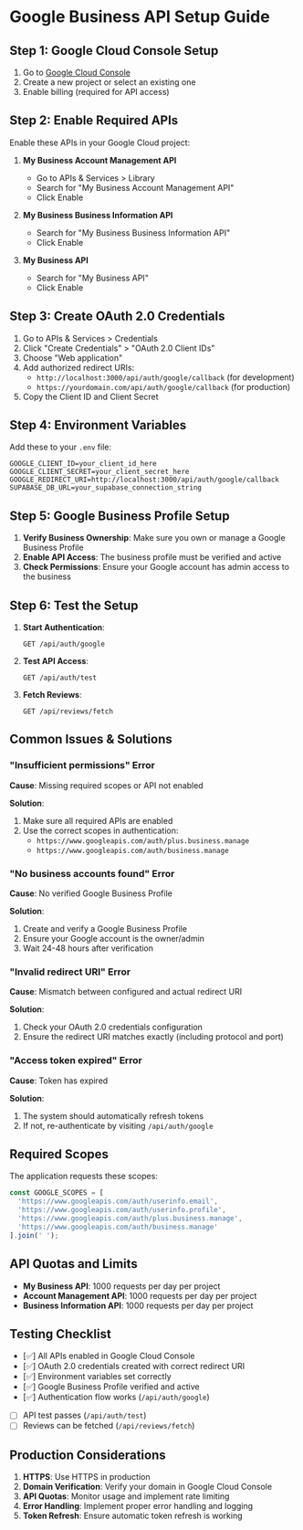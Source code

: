 # Google Business API Setup Guide

## Step 1: Google Cloud Console Setup

1. Go to [Google Cloud Console](https://console.cloud.google.com/)
2. Create a new project or select an existing one
3. Enable billing (required for API access)

## Step 2: Enable Required APIs

Enable these APIs in your Google Cloud project:

1. **My Business Account Management API**
   - Go to APIs & Services > Library
   - Search for "My Business Account Management API"
   - Click Enable

2. **My Business Business Information API**
   - Search for "My Business Business Information API"
   - Click Enable

3. **My Business API**
   - Search for "My Business API"
   - Click Enable

## Step 3: Create OAuth 2.0 Credentials

1. Go to APIs & Services > Credentials
2. Click "Create Credentials" > "OAuth 2.0 Client IDs"
3. Choose "Web application"
4. Add authorized redirect URIs:
   - `http://localhost:3000/api/auth/google/callback` (for development)
   - `https://yourdomain.com/api/auth/google/callback` (for production)
5. Copy the Client ID and Client Secret

## Step 4: Environment Variables

Add these to your `.env` file:

```env
GOOGLE_CLIENT_ID=your_client_id_here
GOOGLE_CLIENT_SECRET=your_client_secret_here
GOOGLE_REDIRECT_URI=http://localhost:3000/api/auth/google/callback
SUPABASE_DB_URL=your_supabase_connection_string
```

## Step 5: Google Business Profile Setup

1. **Verify Business Ownership**: Make sure you own or manage a Google Business Profile
2. **Enable API Access**: The business profile must be verified and active
3. **Check Permissions**: Ensure your Google account has admin access to the business

## Step 6: Test the Setup

1. **Start Authentication**:
   ```
   GET /api/auth/google
   ```

2. **Test API Access**:
   ```
   GET /api/auth/test
   ```

3. **Fetch Reviews**:
   ```
   GET /api/reviews/fetch
   ```

## Common Issues & Solutions

### "Insufficient permissions" Error

**Cause**: Missing required scopes or API not enabled

**Solution**:
1. Make sure all required APIs are enabled
2. Use the correct scopes in authentication:
   - `https://www.googleapis.com/auth/plus.business.manage`
   - `https://www.googleapis.com/auth/business.manage`

### "No business accounts found" Error

**Cause**: No verified Google Business Profile

**Solution**:
1. Create and verify a Google Business Profile
2. Ensure your Google account is the owner/admin
3. Wait 24-48 hours after verification

### "Invalid redirect URI" Error

**Cause**: Mismatch between configured and actual redirect URI

**Solution**:
1. Check your OAuth 2.0 credentials configuration
2. Ensure the redirect URI matches exactly (including protocol and port)

### "Access token expired" Error

**Cause**: Token has expired

**Solution**:
1. The system should automatically refresh tokens
2. If not, re-authenticate by visiting `/api/auth/google`

## Required Scopes

The application requests these scopes:

```javascript
const GOOGLE_SCOPES = [
  'https://www.googleapis.com/auth/userinfo.email',
  'https://www.googleapis.com/auth/userinfo.profile',
  'https://www.googleapis.com/auth/plus.business.manage',
  'https://www.googleapis.com/auth/business.manage'
].join(' ');
```

## API Quotas and Limits

- **My Business API**: 1000 requests per day per project
- **Account Management API**: 1000 requests per day per project
- **Business Information API**: 1000 requests per day per project

## Testing Checklist

- [✅] All APIs enabled in Google Cloud Console
- [✅] OAuth 2.0 credentials created with correct redirect URI
- [✅] Environment variables set correctly
- [✅] Google Business Profile verified and active
- [✅] Authentication flow works (`/api/auth/google`)
- [ ] API test passes (`/api/auth/test`)
- [ ] Reviews can be fetched (`/api/reviews/fetch`)

## Production Considerations

1. **HTTPS**: Use HTTPS in production
2. **Domain Verification**: Verify your domain in Google Cloud Console
3. **API Quotas**: Monitor usage and implement rate limiting
4. **Error Handling**: Implement proper error handling and logging
5. **Token Refresh**: Ensure automatic token refresh is working 